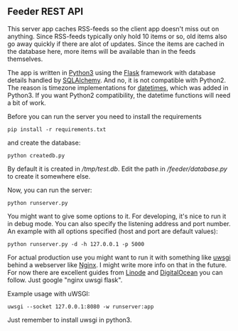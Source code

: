 ## Feeder REST API

This server app caches RSS-feeds so the client app doesn't miss out on
anything. Since RSS-feeds typically only hold 10 items or so, old
items also go away quickly if there are alot of updates. Since the
items are cached in the database here, more items will be available
than in the feeds themselves.

The app is written in [Python3](http://www.python.org) using the
[Flask](http://flask.pocoo.org/) framework with database details
handled by [SQLAlchemy](http://www.sqlalchemy.org/). And no, it is not
compatible with Python2.  The reason is timezone implementations for
[datetimes](https://docs.python.org/3.4/library/datetime.html), which
was added in Python3.  If you want Python2 compatibility, the datetime
functions will need a bit of work.

Before you can run the server you need to install the requirements

    pip install -r requirements.txt

and create the database:

    python createdb.py

By default it is created in */tmp/test.db*. Edit the path in
*/feeder/database.py* to create it somewhere else.

Now, you can run the server:

    python runserver.py

You might want to give some options to it. For developing, it's nice
to run it in debug mode. You can also specify the listening address
and port number. An example with all options specified (host and port
are default values):

    python runserver.py -d -h 127.0.0.1 -p 5000

For actual production use you might want to run it with something like
[uwsgi](https://uwsgi-docs.readthedocs.org/en/latest/) behind a
webserver like [Nginx](http://nginx.org/). I might write more info on
that in the future. For now there are excellent guides from
[Linode](https://www.linode.com) and
[DigitalOcean](https://www.digitalocean.com) you can follow. Just
google "nginx uwsgi flask".

Example usage with uWSGI:

    uwsgi --socket 127.0.0.1:8080 -w runserver:app

Just remember to install uwsgi in python3.
